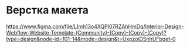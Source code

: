 # Верстка макета

https://www.figma.com/file/LImh13o4XQPl07RZAhHmDq/Interior-Design-Webflow-Website-Template-(Community)-(Copy)-(Copy)-(Copy)?type=design&node-id=101-14&mode=design&t=UxpzoiDSnhUFbqet-0

